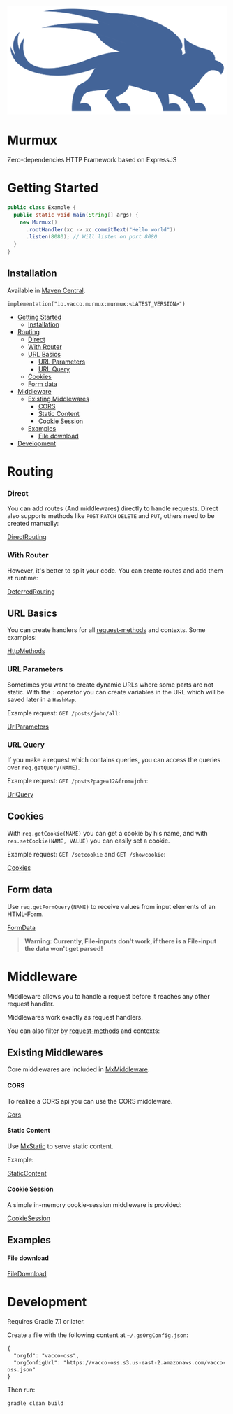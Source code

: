 ![Murmux](./murmux.png)

# Murmux

Zero-dependencies HTTP Framework based on ExpressJS

# Getting Started

```java
public class Example {
  public static void main(String[] args) {
    new Murmux()
      .rootHandler(xc -> xc.commitText("Hello world"))
      .listen(8080); // Will listen on port 8080
  }
}
```

## Installation

Available in [Maven Central](https://mvnrepository.com/artifact/io.vacco.murmux/murmux).

```
implementation("io.vacco.murmux:murmux:<LATEST_VERSION>")
```

- [Getting Started](#getting-started)
  - [Installation](#installation)
- [Routing](#routing)
    - [Direct](#direct)
    - [With Router](#with-router)
  - [URL Basics](#url-basics)
    - [URL Parameters](#url-parameters)
    - [URL Query](#url-query)
  - [Cookies](#cookies)
  - [Form data](#form-data)
- [Middleware](#middleware)
  - [Existing Middlewares](#existing-middlewares)
      - [CORS](#cors)
      - [Static Content](#static-content)
      - [Cookie Session](#cookie-session)
  - [Examples](#examples)
      - [File download](#file-download)
- [Development](#development)

# Routing

### Direct

You can add routes (And middlewares) directly to handle requests. Direct also supports methods like `POST` `PATCH` `DELETE` and `PUT`, others need to be created manually:

[DirectRouting](./src/test/java/examples/DirectRouting.java)

### With Router

However, it's better to split your code. You can create routes and add them at runtime:

[DeferredRouting](./src/test/java/examples/PrefixRouting.java)

## URL Basics

You can create handlers for all [request-methods](https://developer.mozilla.org/en-US/docs/Web/HTTP/Methods) and contexts. Some examples:

[HttpMethods](./src/test/java/examples/HttpMethods.java)

### URL Parameters

Sometimes you want to create dynamic URLs where some parts are not static. With the `:` operator you can create variables in the URL which will be saved later in a `HashMap`.

Example request: `GET /posts/john/all`:

[UrlParameters](./src/test/java/examples/UrlParameters.java)

### URL Query

If you make a request which contains queries, you can access the queries over `req.getQuery(NAME)`.

Example request: `GET /posts?page=12&from=john`:

[UrlQuery](./src/test/java/examples/UrlParameters.java)

## Cookies

With `req.getCookie(NAME)` you can get a cookie by his name, and with `res.setCookie(NAME, VALUE)` you can easily set a cookie.

Example request: `GET /setcookie` and `GET /showcookie`:

[Cookies](./src/test/java/examples/Cookies.java)

## Form data

Use `req.getFormQuery(NAME)` to receive values from input elements of an HTML-Form.

[FormData](./src/test/java/examples/FormData.java)

> **Warning: Currently, File-inputs don't work, if there is a File-input the data won't get parsed!**

# Middleware

Middleware allows you to handle a request before it reaches any other request handler.

Middlewares work exactly as request handlers.

You can also filter by [request-methods](https://developer.mozilla.org/en-US/docs/Web/HTTP/Methods) and contexts:

## Existing Middlewares

Core middlewares are included in [MxMiddleware](./src/main/java/io/vacco/murmux/middleware).

#### CORS

To realize a CORS api you can use the CORS middleware.

[Cors](./src/test/java/examples/Cors.java)

#### Static Content

Use [MxStatic](./src/main/java/io/vacco/murmux/middleware/MxStatic.java) to serve static content.

Example:

[StaticContent](./src/test/java/examples/StaticContent.java)

#### Cookie Session

A simple in-memory cookie-session middleware is provided:

[CookieSession](./src/test/java/examples/CookieSession.java)

## Examples

#### File download

[FileDownload](./src/test/java/examples/FileDownload.java)

# Development

Requires Gradle 7.1 or later.

Create a file with the following content at `~/.gsOrgConfig.json`:

```
{
  "orgId": "vacco-oss",
  "orgConfigUrl": "https://vacco-oss.s3.us-east-2.amazonaws.com/vacco-oss.json"
}
```

Then run:

```
gradle clean build
```
